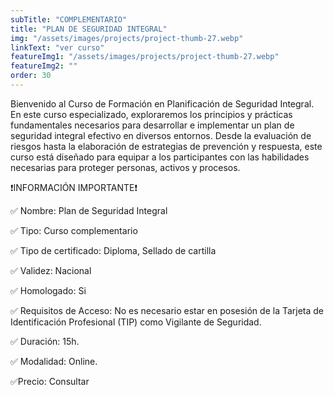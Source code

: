 ```yaml
---
subTitle: "COMPLEMENTARIO" 
title: "PLAN DE SEGURIDAD INTEGRAL"
img: "/assets/images/projects/project-thumb-27.webp"
linkText: "ver curso"
featureImg1: "/assets/images/projects/project-thumb-27.webp"
featureImg2: ""
order: 30
---
```

Bienvenido al Curso de Formación en Planificación de Seguridad Integral. En este curso especializado, exploraremos los 
principios y prácticas fundamentales necesarios para desarrollar e implementar un plan de seguridad integral efectivo en 
diversos entornos. Desde la evaluación de riesgos hasta la elaboración de estrategias de prevención y respuesta, este 
curso está diseñado para equipar a los participantes con las habilidades necesarias para proteger personas, activos y procesos.

❗️INFORMACIÓN IMPORTANTE❗️

✅ Nombre: Plan de Seguridad Integral

✅ Tipo: Curso complementario

✅ Tipo de certificado: Diploma, Sellado de cartilla

✅ Validez: Nacional

✅ Homologado: Si

✅ Requisitos de Acceso: No es necesario estar en posesión de la Tarjeta de Identificación Profesional (TIP) como Vigilante de Seguridad.

✅ Duración: 15h.

✅ Modalidad: Online.

✅Precio: Consultar